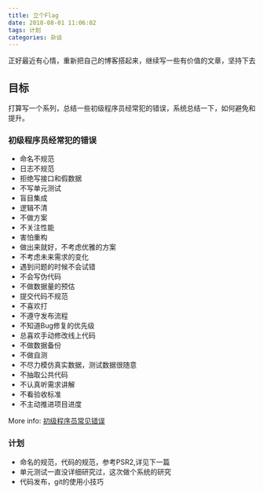 ```yaml
---
title: 立个Flag
date: 2018-08-01 11:06:02
tags: 计划
categories: 杂谈
---
```

正好最近有心情，重新把自己的博客搭起来，继续写一些有价值的文章，坚持下去

## 目标
打算写一个系列，总结一些初级程序员经常犯的错误，系统总结一下，如何避免和提升。

### 初级程序员经常犯的错误


- 命名不规范
- 日志不规范
- 拒绝写接口和假数据
- 不写单元测试
- 盲目集成
- 逻辑不清
- 不做方案 
- 不关注性能
- 害怕重构
- 做出来就好，不考虑优雅的方案
- 不考虑未来需求的变化
- 遇到问题的时候不会试错
- 不会写伪代码 
- 不做数据量的预估
- 提交代码不规范
- 不喜欢打
- 不遵守发布流程
- 不知道Bug修复的优先级
- 总喜欢手动修改线上代码
- 不做数据备份
- 不做自测
- 不尽力模仿真实数据，测试数据很随意
- 不抽取公共代码
- 不认真听需求讲解
- 不看验收标准
- 不主动推进项目进度



More info: [初级程序员常见错误](https://www.zhihu.com/question/33578621/answer/453835060)

### 计划

- 命名的规范，代码的规范，参考PSR2,详见下一篇
- 单元测试一直没详细研究过，这次做个系统的研究
- 代码发布，git的使用小技巧



